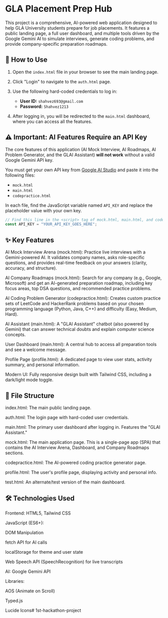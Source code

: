 # GLA Placement Prep Hub

This project is a comprehensive, AI-powered web application designed to help GLA University students prepare for job placements. It features a public landing page, a full user dashboard, and multiple tools driven by the Google Gemini AI to simulate interviews, generate coding problems, and provide company-specific preparation roadmaps.

## 🚀 How to Use

1.  Open the `index.html` file in your browser to see the main landing page.
2.  Click "Login" to navigate to the `auth.html` page.
3.  Use the following hard-coded credentials to log in:

    * **User ID:** `shahvez693@gmail.com`
    * **Password:** `Shahvez1213`

4.  After logging in, you will be redirected to the `main.html` dashboard, where you can access all the features.

## ⚠️ Important: AI Features Require an API Key

The core features of this application (AI Mock Interview, AI Roadmaps, AI Problem Generator, and the GLAI Assistant) **will not work** without a valid Google Gemini API key.

You must get your own API key from [Google AI Studio](https://aistudio.google.com/app/apikey) and paste it into the following files:

* `mock.html`
* `main.html`
* `codepractice.html`

In each file, find the JavaScript variable named `API_KEY` and replace the placeholder value with your own key.

```javascript
// Find this line in the <script> tag of mock.html, main.html, and codepractice.html
const API_KEY = "YOUR_API_KEY_GOES_HERE";
```

## ✨ Key Features
AI Mock Interview Arena (mock.html): Practice live interviews with a Gemini-powered AI. It validates company names, asks role-specific questions, and provides real-time feedback on your answers (clarity, accuracy, and structure).

AI Company Roadmaps (mock.html): Search for any company (e.g., Google, Microsoft) and get an AI-generated preparation roadmap, including key focus areas, top DSA questions, and recommended practice problems.

AI Coding Problem Generator (codepractice.html): Creates custom practice sets of LeetCode and HackerRank problems based on your chosen programming language (Python, Java, C++) and difficulty (Easy, Medium, Hard).

AI Assistant (main.html): A "GLAI Assistant" chatbot (also powered by Gemini) that can answer technical doubts and explain computer science concepts.

User Dashboard (main.html): A central hub to access all preparation tools and see a welcome message.

Profile Page (profile.html): A dedicated page to view user stats, activity summary, and personal information.

Modern UI: Fully responsive design built with Tailwind CSS, including a dark/light mode toggle.

## 📂 File Structure
index.html: The main public landing page.

auth.html: The login page with hard-coded user credentials.

main.html: The primary user dashboard after logging in. Features the "GLAI Assistant."

mock.html: The main application page. This is a single-page app (SPA) that contains the AI Interview Arena, Dashboard, and Company Roadmaps sections.

codepractice.html: The AI-powered coding practice generator page.

profile.html: The user's profile page, displaying activity and personal info.

test.html: An alternate/test version of the main dashboard.

## 🛠️ Technologies Used
Frontend: HTML5, Tailwind CSS

JavaScript (ES6+):

DOM Manipulation

fetch API for AI calls

localStorage for theme and user state

Web Speech API (SpeechRecognition) for live transcripts

AI: Google Gemini API

Libraries:

AOS (Animate on Scroll)

Typed.js

Lucide Icons# 1st-hackathon-project
